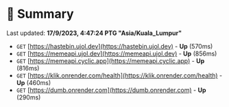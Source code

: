 # 📖 Summary
Last updated: **17/9/2023, 4:47:24 PTG "Asia/Kuala_Lumpur"**

- `GET` [https://hastebin.ujol.dev](https://hastebin.ujol.dev) - **Up** (570ms)
- `GET` [https://memeapi.ujol.dev](https://memeapi.ujol.dev) - **Up** (856ms)
- `GET` [https://memeapi.cyclic.app](https://memeapi.cyclic.app) - **Up** (816ms)
- `GET` [https://klik.onrender.com/health](https://klik.onrender.com/health) - **Up** (460ms)
- `GET` [https://dumb.onrender.com](https://dumb.onrender.com) - **Up** (290ms)

